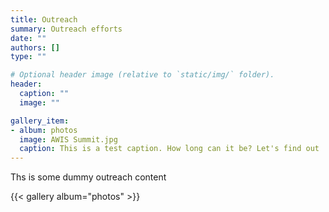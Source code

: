 ```yaml
---
title: Outreach
summary: Outreach efforts
date: ""
authors: []
type: ""

# Optional header image (relative to `static/img/` folder).
header:
  caption: ""
  image: ""

gallery_item:
- album: photos
  image: AWIS Summit.jpg
  caption: This is a test caption. How long can it be? Let's find out
---
```


Ths is some dummy outreach content

{{< gallery album="photos" >}}
